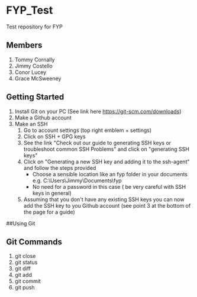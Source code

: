 # FYP_Test
Test repository for FYP

## Members
1. Tommy Cornally
2. Jimmy Costello
3. Conor Lucey
4. Grace McSweeney

## Getting Started
1. Install Git on your PC 
 (See link here https://git-scm.com/downloads)
2. Make a Github account
3. Make an SSH
   1. Go to account settings (top right emblem + settings)
   2. Click on SSH + GPG keys
   3. See the link "Check out our guide to generating SSH keys or troubleshoot common SSH Problems" and click on "generating SSH keys" 
   4. Click on "Generating a new SSH key and adding it to the ssh-agent" and follow the steps provided
      * Choose a sensible location like an fyp folder in your documents e.g. C:\Users\Jimmy\Documents\fyp
      * No need for a password in this case ( be very careful with SSH keys in general)
   5. Assuming that you don't have any existing SSH keys you can now add the SSH key to you Github account (see point 3 at the bottom of the page for a guide)

##Using Git


## Git Commands

1. git close
2. git status
3. git diff
4. git add
5. git commit
6. git push


